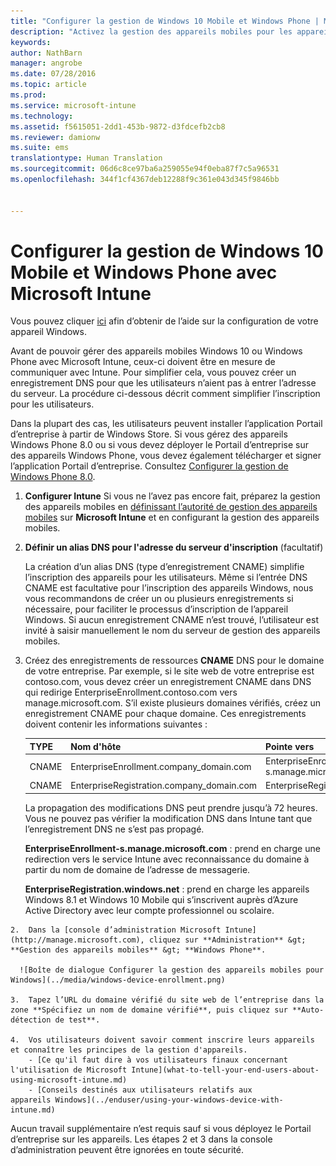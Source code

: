 ```yaml
---
title: "Configurer la gestion de Windows 10 Mobile et Windows Phone | Microsoft Intune"
description: "Activez la gestion des appareils mobiles pour les appareils Windows 10 Mobile ou Windows Phone avec Microsoft Intune."
keywords: 
author: NathBarn
manager: angrobe
ms.date: 07/28/2016
ms.topic: article
ms.prod: 
ms.service: microsoft-intune
ms.technology: 
ms.assetid: f5615051-2dd1-453b-9872-d3fdcefb2cb8
ms.reviewer: damionw
ms.suite: ems
translationtype: Human Translation
ms.sourcegitcommit: 06d6c8ce97ba6a259055e94f0eba87f7c5a96531
ms.openlocfilehash: 344f1cf4367deb12288f9c361e043d345f9846bb


---
```



# Configurer la gestion de Windows 10 Mobile et Windows Phone avec Microsoft Intune
Vous pouvez cliquer [ici](../enduser/using-your-windows-device-with-intune.md) afin d’obtenir de l’aide sur la configuration de votre appareil Windows.

Avant de pouvoir gérer des appareils mobiles Windows 10 ou Windows Phone avec Microsoft Intune, ceux-ci doivent être en mesure de communiquer avec Intune. Pour simplifier cela, vous pouvez créer un enregistrement DNS pour que les utilisateurs n’aient pas à entrer l’adresse du serveur. La procédure ci-dessous décrit comment simplifier l’inscription pour les utilisateurs.  

Dans la plupart des cas, les utilisateurs peuvent installer l’application Portail d’entreprise à partir de Windows Store. Si vous gérez des appareils Windows Phone 8.0 ou si vous devez déployer le Portail d’entreprise sur des appareils Windows Phone, vous devez également télécharger et signer l’application Portail d’entreprise. Consultez [Configurer la gestion de Windows Phone 8.0](set-up-windows-phone-8.0-management-with-microsoft-intune.md).

1.  **Configurer Intune** Si vous ne l’avez pas encore fait, préparez la gestion des appareils mobiles en [définissant l’autorité de gestion des appareils mobiles](get-ready-to-enroll-devices-in-microsoft-intune.md#set-mobile-device-management-authority) sur **Microsoft Intune** et en configurant la gestion des appareils mobiles.

2.  **Définir un alias DNS pour l'adresse du serveur d'inscription** (facultatif)

    La création d’un alias DNS (type d’enregistrement CNAME) simplifie l’inscription des appareils pour les utilisateurs. Même si l’entrée DNS CNAME est facultative pour l’inscription des appareils Windows, nous vous recommandons de créer un ou plusieurs enregistrements si nécessaire, pour faciliter le processus d’inscription de l’appareil Windows. Si aucun enregistrement CNAME n’est trouvé, l’utilisateur est invité à saisir manuellement le nom du serveur de gestion des appareils mobiles.

  1.  Créez des enregistrements de ressources **CNAME** DNS pour le domaine de votre entreprise. Par exemple, si le site web de votre entreprise est contoso.com, vous devez créer un enregistrement CNAME dans DNS qui redirige EnterpriseEnrollment.contoso.com vers manage.microsoft.com. S’il existe plusieurs domaines vérifiés, créez un enregistrement CNAME pour chaque domaine. Ces enregistrements doivent contenir les informations suivantes :

      |TYPE|Nom d'hôte|Pointe vers|TTL|
      |--------|-------------|-------------|-------|
      |CNAME|EnterpriseEnrollment.company_domain.com|EnterpriseEnrollment-s.manage.microsoft.com |1 heure|
      |CNAME|EnterpriseRegistration.company_domain.com|EnterpriseRegistration.windows.net|1 heure|

      La propagation des modifications DNS peut prendre jusqu’à 72 heures. Vous ne pouvez pas vérifier la modification DNS dans Intune tant que l’enregistrement DNS ne s’est pas propagé.

      **EnterpriseEnrollment-s.manage.microsoft.com** : prend en charge une redirection vers le service Intune avec reconnaissance du domaine à partir du nom de domaine de l’adresse de messagerie.

      **EnterpriseRegistration.windows.net** : prend en charge les appareils Windows 8.1 et Windows 10 Mobile qui s’inscrivent auprès d’Azure Active Directory avec leur compte professionnel ou scolaire.

    2.  Dans la [console d’administration Microsoft Intune](http://manage.microsoft.com), cliquez sur **Administration** &gt; **Gestion des appareils mobiles** &gt; **Windows Phone**.

      ![Boîte de dialogue Configurer la gestion des appareils mobiles pour Windows](../media/windows-device-enrollment.png)

    3.  Tapez l’URL du domaine vérifié du site web de l’entreprise dans la zone **Spécifiez un nom de domaine vérifié**, puis cliquez sur **Auto-détection de test**.

    4.  Vos utilisateurs doivent savoir comment inscrire leurs appareils et connaître les principes de la gestion d'appareils.
        - [Ce qu'il faut dire à vos utilisateurs finaux concernant l'utilisation de Microsoft Intune](what-to-tell-your-end-users-about-using-microsoft-intune.md)
        - [Conseils destinés aux utilisateurs relatifs aux appareils Windows](../enduser/using-your-windows-device-with-intune.md)



Aucun travail supplémentaire n’est requis sauf si vous déployez le Portail d’entreprise sur les appareils.  Les étapes 2 et 3 dans la console d’administration peuvent être ignorées en toute sécurité.



<!--HONumber=Aug16_HO1-->


